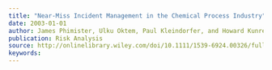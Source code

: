 ```yaml
---
title: "Near-Miss Incident Management in the Chemical Process Industry"
date: 2003-01-01
author: James Phimister, Ulku Oktem, Paul Kleindorfer, and Howard Kunreuther
publication: Risk Analysis
source: http://onlinelibrary.wiley.com/doi/10.1111/1539-6924.00326/full
keywords:
---
```




